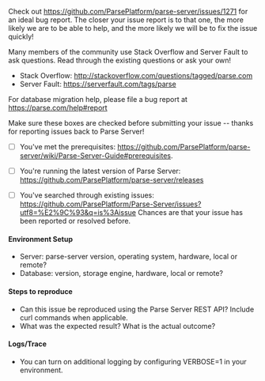 Check out https://github.com/ParsePlatform/parse-server/issues/1271 for an ideal bug report. The closer your issue report is to that one, the more likely we are to be able to help, and the more likely we will be to fix the issue quickly!

Many members of the community use Stack Overflow and Server Fault to ask questions. Read through the existing questions or ask your own!

- Stack Overflow: http://stackoverflow.com/questions/tagged/parse.com 
- Server Fault: https://serverfault.com/tags/parse

For database migration help, please file a bug report at https://parse.com/help#report

Make sure these boxes are checked before submitting your issue -- thanks for reporting issues back to Parse Server!

- [ ] You've met the prerequisites: https://github.com/ParsePlatform/parse-server/wiki/Parse-Server-Guide#prerequisites.

- [ ] You're running the latest version of Parse Server: https://github.com/ParsePlatform/parse-server/releases

- [ ] You've searched through existing issues: https://github.com/ParsePlatform/Parse-Server/issues?utf8=%E2%9C%93&q=is%3Aissue Chances are that your issue has been reported or resolved before.

#### Environment Setup

- Server: parse-server version, operating system, hardware, local or remote?
- Database: version, storage engine, hardware, local or remote?

#### Steps to reproduce

- Can this issue be reproduced using the Parse Server REST API? Include curl commands when applicable.
- What was the expected result? What is the actual outcome?

#### Logs/Trace

- You can turn on additional logging by configuring VERBOSE=1 in your environment.
